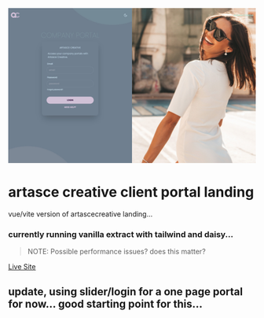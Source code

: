 <img src='./project/artasce-company-landing.jpg' alt='client portal, artasce creative' />

# artasce creative client portal landing 

vue/vite version of artascecreative landing...

### currently running vanilla extract with tailwind and daisy... 

> NOTE: Possible performance issues? does this matter?

[Live Site](https://artasce-company.web.app/)


## update, using slider/login for a one page portal for now... good starting point for this...


